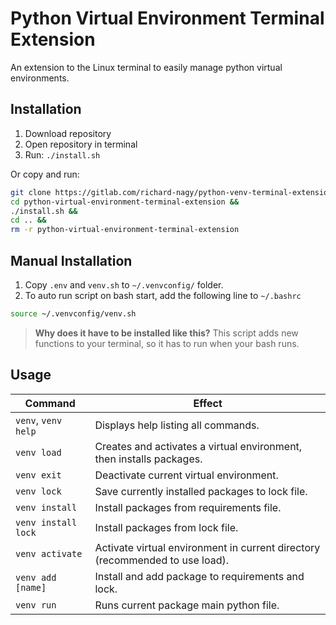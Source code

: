 # Python Virtual Environment Terminal Extension

An extension to the Linux terminal to easily manage python virtual environments.

## Installation

1. Download repository
2. Open repository in terminal
3. Run: `./install.sh`

Or copy and run:

```bash
git clone https://gitlab.com/richard-nagy/python-venv-terminal-extension &&
cd python-virtual-environment-terminal-extension &&
./install.sh &&
cd .. &&
rm -r python-virtual-environment-terminal-extension
```

## Manual Installation

1. Copy `.env` and `venv.sh` to `~/.venvconfig/` folder.
2. To auto run script on bash start, add the following line to `~/.bashrc`

```bash
source ~/.venvconfig/venv.sh
```

> **Why does it have to be installed like this?**
> This script adds new functions to your terminal, so it has to run when your bash runs.

## Usage

|Command|Effect|
|---|---|
|`venv`, `venv help`|Displays help listing all commands.|
|`venv load`|Creates and activates a virtual environment, then installs packages.|
|`venv exit`|Deactivate current virtual environment.|
|`venv lock`|Save currently installed packages to lock file.|
|`venv install`|Install packages from requirements file.|
|`venv install lock`|Install packages from lock file.|
|`venv activate`|Activate virtual environment in current directory (recommended to use load).|
|`venv add [name]`|Install and add package to requirements and lock.|
|`venv run`|Runs current package main python file.|
